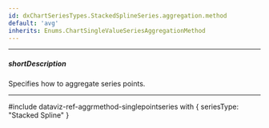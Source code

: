 ```yaml
---
id: dxChartSeriesTypes.StackedSplineSeries.aggregation.method
default: 'avg'
inherits: Enums.ChartSingleValueSeriesAggregationMethod
---
```

---
##### shortDescription
Specifies how to aggregate series points.

---
#include dataviz-ref-aggrmethod-singlepointseries with {
    seriesType: "Stacked Spline"
}